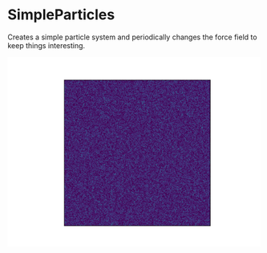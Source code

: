 # SimpleParticles

Creates a simple particle system and periodically changes the force field to keep things interesting. 

![Example](./Export/example.gif)